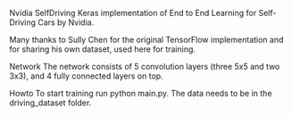 Nvidia SelfDriving
Keras implementation of End to End Learning for Self-Driving Cars by Nvidia.

Many thanks to Sully Chen for the original TensorFlow implementation and for sharing his own dataset, used here for training.

Network
The network consists of 5 convolution layers (three 5x5 and two 3x3), and 4 fully connected layers on top.

Howto
To start training run python main.py. The data needs to be in the driving_dataset folder.
